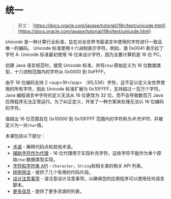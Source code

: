 # 统一

> 原文： [https://docs.oracle.com/javase/tutorial/i18n/text/unicode.html](https://docs.oracle.com/javase/tutorial/i18n/text/unicode.html)

_Unicode_ 是一种计算行业标准，旨在对全世界书面语言中使用的字符进行一致且唯一的编码。 Unicode 标准使用十六进制表示字符。例如，值 0x0041 表示拉丁字符 A. Unicode 标准最初使用 16 位来设计字符，因为主要计算机是 16 位 PC。

创建 Java 语言规范时，接受 Unicode 标准，并将`char`原始定义为 16 位数据类型，十六进制范围内的字符从 0x0000 到 0xFFFF。

由于 16 位编码支持 2 &lt;sup&gt;16&lt;/sup&gt; （65,536）字符，这不足以定义全世界使用的所有字符，因此 Unicode 标准扩展为 0x10FFFF，支持超过一百万个字符。 Java 编程语言中字符的定义无法从 16 位更改为 32 位，而不会导致数百万 Java 应用程序无法正常运行。为了纠正定义，开发了一种方案来处理无法以 16 位编码的字符。

值超出 16 位范围且在 0x10000 到 0x10FFFF 范围内的字符称为*补充字符*，并被定义为一对`char`值。

本课包括以下部分：

*   [术语](terminology.html) - 解释代码点和其他术语。
*   [辅助字符作为代理](supplementaryChars.html) - 16 位代理用于实现补充字符，这些字符不能作为单个原始`char`数据类型实现。
*   [字符和字符串 API](characterClass.html) - `Character`，`String`和相关类的相关 API 列表。
*   [样例用法](usage.html) - 提供了几个有用的代码片段。
*   [设计注意事项](design.html) - 请注意设计注意事项，以确保您的应用程序可以使用任何语言脚本。
*   [更多信息](info.html) - 提供了更多资源的列表。
